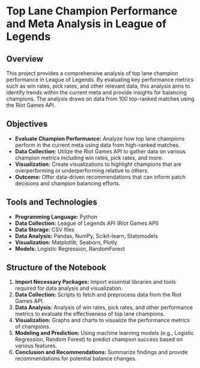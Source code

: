 # Top Lane Champion Performance and Meta Analysis in League of Legends

## Overview

This project provides a comprehensive analysis of top lane champion performance in League of Legends. By evaluating key performance metrics such as win rates, pick rates, and other relevant data, this analysis aims to identify trends within the current meta and provide insights for balancing champions. The analysis draws on data from 100 top-ranked matches using the Riot Games API.

## Objectives

- **Evaluate Champion Performance:** Analyze how top lane champions perform in the current meta using data from high-ranked matches.
- **Data Collection:** Utilize the Riot Games API to gather data on various champion metrics including win rates, pick rates, and more.
- **Visualization:** Create visualizations to highlight champions that are overperforming or underperforming relative to others.
- **Outcome:** Offer data-driven recommendations that can inform patch decisions and champion balancing efforts.

## Tools and Technologies

- **Programming Language:** Python
- **Data Collection:** League of Legends API (Riot Games API)
- **Data Storage:** CSV files
- **Data Analysis:** Pandas, NumPy, Scikit-learn, Statsmodels
- **Visualization:** Matplotlib, Seaborn, Plotly
- **Models:** Logistic Regression, RandomForest

## Structure of the Notebook

1. **Import Necessary Packages:** Import essential libraries and tools required for data analysis and visualization.
2. **Data Collection:** Scripts to fetch and preprocess data from the Riot Games API.
3. **Data Analysis:** Analysis of win rates, pick rates, and other performance metrics to evaluate the effectiveness of top lane champions.
4. **Visualization:** Graphs and charts to visualize the performance metrics of champions.
5. **Modeling and Prediction:** Using machine learning models (e.g., Logistic Regression, Random Forest) to predict champion success based on various features.
6. **Conclusion and Recommendations:** Summarize findings and provide recommendations for potential balance changes.
